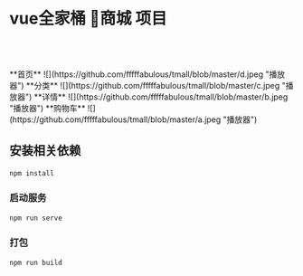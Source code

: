 # vue全家桶 🍄商城 项目
<br/>
<br/>
<br/>
**首页**
![](https://github.com/fffffabulous/tmall/blob/master/d.jpeg "播放器")
**分类**
![](https://github.com/fffffabulous/tmall/blob/master/c.jpeg "播放器")
**详情**
![](https://github.com/fffffabulous/tmall/blob/master/b.jpeg "播放器")
**购物车**
![](https://github.com/fffffabulous/tmall/blob/master/a.jpeg "播放器")

## 安装相关依赖
```
npm install
```

### 启动服务
```
npm run serve
```

### 打包
```
npm run build
```

